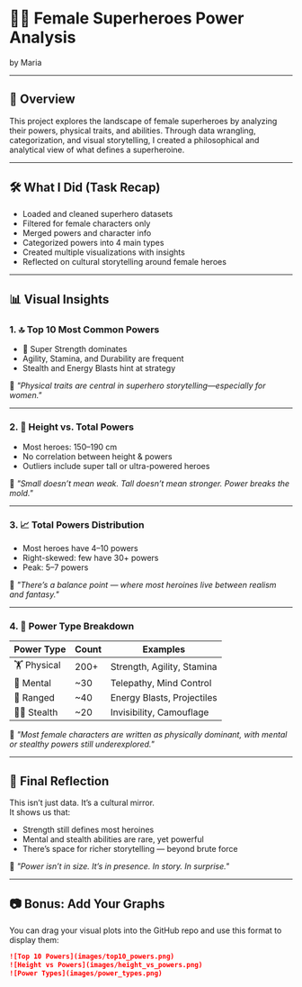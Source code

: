 # 🦸‍♀️ Female Superheroes Power Analysis  
by Maria  

---

## 🧩 Overview  
This project explores the landscape of female superheroes by analyzing their powers, physical traits, and abilities. Through data wrangling, categorization, and visual storytelling, I created a philosophical and analytical view of what defines a superheroine.

---

## 🛠️ What I Did (Task Recap)  

- Loaded and cleaned superhero datasets  
- Filtered for female characters only  
- Merged powers and character info  
- Categorized powers into 4 main types  
- Created multiple visualizations with insights  
- Reflected on cultural storytelling around female heroes  

---

## 📊 Visual Insights  

### 1. 🔝 Top 10 Most Common Powers  
- 🥇 Super Strength dominates  
- Agility, Stamina, and Durability are frequent  
- Stealth and Energy Blasts hint at strategy  

🧠 _"Physical traits are central in superhero storytelling—especially for women."_  

---

### 2. 📏 Height vs. Total Powers  
- Most heroes: 150–190 cm  
- No correlation between height & powers  
- Outliers include super tall or ultra-powered heroes  

🧠 _"Small doesn’t mean weak. Tall doesn’t mean stronger. Power breaks the mold."_  

---

### 3. 📈 Total Powers Distribution  
- Most heroes have 4–10 powers  
- Right-skewed: few have 30+ powers  
- Peak: 5–7 powers  

🧠 _"There’s a balance point — where most heroines live between realism and fantasy."_  

---

### 4. 🧬 Power Type Breakdown  
| Power Type | Count | Examples |
|------------|-------|----------------------------|
| 🏋️ Physical | 200+  | Strength, Agility, Stamina |
| 🧠 Mental   | ~30   | Telepathy, Mind Control    |
| 🎯 Ranged   | ~40   | Energy Blasts, Projectiles |
| 🕵️‍♀️ Stealth | ~20   | Invisibility, Camouflage   |

🧠 _"Most female characters are written as physically dominant, with mental or stealthy powers still underexplored."_  

---

## 🔮 Final Reflection  

This isn’t just data. It’s a cultural mirror.  
It shows us that:

- Strength still defines most heroines  
- Mental and stealth abilities are rare, yet powerful  
- There’s space for richer storytelling — beyond brute force  

💬 _"Power isn’t in size. It’s in presence. In story. In surprise."_  

---

## 📷 Bonus: Add Your Graphs  
You can drag your visual plots into the GitHub repo and use this format to display them:

```md
![Top 10 Powers](images/top10_powers.png)  
![Height vs Powers](images/height_vs_powers.png)  
![Power Types](images/power_types.png)

